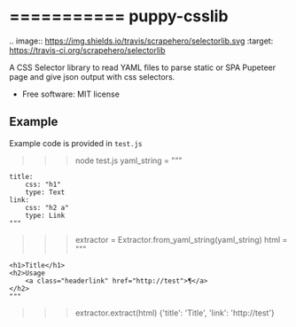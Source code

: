 ===========
puppy-csslib
===========

.. image:: https://img.shields.io/travis/scrapehero/selectorlib.svg
:target: https://travis-ci.org/scrapehero/selectorlib

A CSS Selector library to read YAML files to parse static or SPA Pupeteer page and give json output with css selectors.

- Free software: MIT license

## Example

Example code is provided in `test.js`

> > > node test.js
> > > yaml_string = """

    title:
        css: "h1"
        type: Text
    link:
        css: "h2 a"
        type: Link
    """

> > > extractor = Extractor.from_yaml_string(yaml_string)
> > > html = """

    <h1>Title</h1>
    <h2>Usage
        <a class="headerlink" href="http://test">¶</a>
    </h2>
    """

> > > extractor.extract(html)
> > > {'title': 'Title', 'link': 'http://test'}
